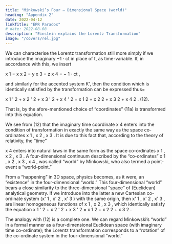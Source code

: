 ```yaml
---
title: "Minkowski’s Four — Dimensional Space (world)"
heading: "Appendix 2"
date: 2022-04-12
linkTitle: "EPR Paradox"
# date: 2022-08-08
description: "Einstein explains the Lorentz Transformation"
image: "/covers/rel.jpg"
---
```



We can characterise the Lorentz transformation still more simply if we introduce the imaginary −1 ⋅ ct in place of t, as time-variable. If, in accordance with this, we insert

x 1 = x
x 2 = y
x 3 = z
x 4 = − 1 ⋅ ct ,

and similarly for the accented system K', then the condition which is identically satisfied by the transformation can be expressed thus= 

x 1 ' 2 + x 2 ' 2 + x 3 ' 2 + x 4 ' 2 = x 1 2 + x 2 2 + x 3 2 + x 4 2 . (12).

That is, by the afore-mentioned choice of “coordinates” (11a) is transformed into this equation.

We see from (12) that the imaginary time coordinate x 4 enters into the condition of transformation in exactly the same way as the space co-ordinates x 1 , x 2 , x 3 . It is due to this fact that, according to the theory of relativity, the “time” 

x 4 enters into natural laws in the same form as the space co-ordinates x 1 , x 2 , x 3 .
A four-dimensional continuum described by the “co-ordinates” x 1 , x 2 , x 3 , x 4 , was called “world”
by Minkowski, who also termed a point-event a “world-point.” 

From a “happening” in 3D space, physics becomes, as it were,  an “existence” in the four-dimensional “world.”
This four-dimensional “world” bears a close similarity to the three-dimensional “space” of (Euclidean) analytical geometry. If we introduce into the latter a new Cartesian co-ordinate system (x' 1 , x' 2 , x' 3 ) with the same origin, then
x' 1 , x' 2 , x' 3 , are linear homogeneous functions of
x 1 , x 2 , x 3 , which identically satisfy the equation
x 1 ' 2 + x 2 ' 2 + x 3 ' 2 = x 1 2 + x 2 2 + x 3 2 .

The analogy with (12) is a complete one. We can regard Minkowski’s “world” in a formal manner as a four-dimensional Euclidean space (with imaginary time co-ordinate); the Lorentz transformation corresponds to a “rotation” of the co-ordinate system in the four-dimensional “world.”
